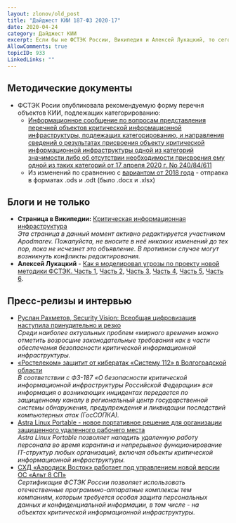 ```yaml
---
layout: zlonov/old_post
title: "Дайджест КИИ 187-ФЗ 2020-17"
date: 2020-04-24
category: Дайджест КИИ
excerpt: Если бы не ФСТЭК России, Википедия и Алексей Лукацкий, то сегодняшний Дайджест КИИ был бы совсем скучный =)
AllowComments: true
topicID: 933
LinkedLinks: ""
---
```

## Методические документы
- ФСТЭК Росии опубликовала рекомендуемую форму перечня объектов КИИ, подлежащих категорированию:
	- [Информационное сообщение по вопросам представления перечней объектов критической информационной инфраструктуры, подлежащих категорированию, и направления сведений о результатах присвоения объекту критической информационной инфраструктуры одной из категорий значимости либо об отсутствии необходимости присвоения ему одной из таких категорий от 17 апреля 2020 г. No 240/84/611](https://zlonov.ru/kii/%D0%B8%D1%81-%D1%84%D1%81%D1%82%D1%8D%D0%BA-%D1%80%D0%BE%D1%81%D1%81%D0%B8%D0%B8-240-84-611-%D0%BE%D1%82-17-04-2020/)
	- Из изменений по сравнению с [вариантом от 2018 года](https://zlonov.ru/kii/%D0%B8%D1%81-%D1%84%D1%81%D1%82%D1%8D%D0%BA-%D1%80%D0%BE%D1%81%D1%81%D0%B8%D0%B8-%E2%84%96240-25-3752-%D0%BE%D1%82-24-08-2018/) - отправка в форматах .ods и .odt (было .docx и .xlsx)

## Блоги и не только
- **Страница в Википедии:** [Критическая информационная инфраструктура](https://ru.wikipedia.org/wiki/%D0%9A%D1%80%D0%B8%D1%82%D0%B8%D1%87%D0%B5%D1%81%D0%BA%D0%B0%D1%8F_%D0%B8%D0%BD%D1%84%D0%BE%D1%80%D0%BC%D0%B0%D1%86%D0%B8%D0%BE%D0%BD%D0%BD%D0%B0%D1%8F_%D0%B8%D0%BD%D1%84%D1%80%D0%B0%D1%81%D1%82%D1%80%D1%83%D0%BA%D1%82%D1%83%D1%80%D0%B0)  
	*Эта страница в данный момент активно редактируется участником Apodmarev. Пожалуйста, не вносите в неё никаких изменений до тех пор, пока не исчезнет это объявление. В противном случае могут возникнуть конфликты редактирования.*
- **Алексей Лукацкий** - [Как я моделировал угрозы по проекту новой методики ФСТЭК. Часть 1](https://lukatsky.blogspot.com/2020/04/1.html), [Часть 2](https://lukatsky.blogspot.com/2020/04/2.html), [Часть 3](https://lukatsky.blogspot.com/2020/04/3.html), [Часть 4](https://lukatsky.blogspot.com/2020/04/4.html), [Часть 5](https://lukatsky.blogspot.com/2020/04/5.html), [Часть 6](https://lukatsky.blogspot.com/2020/04/6.html).

## Пресс-релизы и интервью
- [Руслан Рахметов, Security Vision: Всеобщая цифровизация наступила принудительно и резко](https://safe.cnews.ru/articles/2020-04-20_ruslan_rahmetovintellektualnaya)  
	*Среди наиболее актуальных проблем «мирного времени» можно отметить возросшие законодательные требования как в части обеспечения безопасности критической информационной инфраструктуры.*
- [«Ростелеком» защитит от кибератак «Систему 112» в Волгоградской области](https://bloknot-volzhsky.ru/news/rostelekom-zashchitit-ot-kiberatak-sistemu-112-v-v)  
	*В соответствии с ФЗ-187 «О безопасности критической информационной инфраструктуры Российской Федерации» вся информация о возникающих инцидентах передается по защищенному каналу в региональный центр государственной системы обнаружения, предупреждения и ликвидации последствий компьютерных атак (ГосСОПКА).*
- [Astra Linux Portable - новое портативное решение для организации защищенного удаленного рабочего места](https://spbit.ru/news/n181184/)  
	*Astra Linux Portable позволяет наладить удаленную работу персонала во время карантина и непрерывное функционирование IT-структур любых организаций, включая объекты критической информационной инфраструктуры.*
- [СХД «Аэродиск Восток» работает под управлением новой версии ОС «Альт 8 СП»](https://www.cnews.ru/news/line/2020-04-20_shd_aerodisk_vostok_rabotaet)  
	*Сертификация ФСТЭК России позволяет использовать отечественные программно-аппаратные комплексы тем компаниям, которым требуется особая защита персональных данных и конфиденциальной информации, в том числе - на объектах критической информационной инфраструктуры.*
